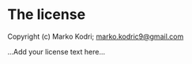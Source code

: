 # The license

Copyright (c) Marko Kodri; <marko.kodric9@gmail.com>

...Add your license text here...